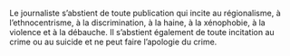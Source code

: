 Le journaliste s’abstient de toute publication qui incite au régionalisme, à l’ethnocentrisme, à la discrimination, à la haine, à la xénophobie, à la violence et à la débauche. Il s’abstient également de toute incitation au crime ou au suicide et ne peut faire l’apologie du crime.